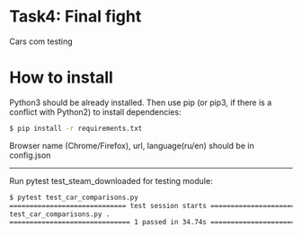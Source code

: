 # Task4: Final fight
Cars com testing

# How to install
Python3 should be already installed. Then use pip (or pip3, if there is a conflict with Python2) to install dependencies:
```bash
$ pip install -r requirements.txt
```
Browser name (Chrome/Firefox), url, language(ru/en) should be in config.json
___
Run pytest test_steam_downloaded for testing module:
```bash
$ pytest test_car_comparisons.py
============================= test session starts ==============================
test_car_comparisons.py .                                                    [100%]
============================== 1 passed in 34.74s ==============================
```
